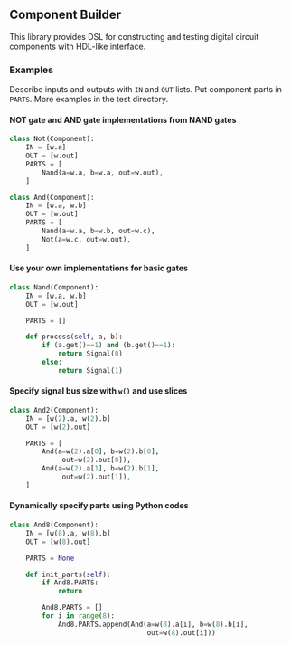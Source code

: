 ## Component Builder

This library provides DSL for constructing and testing digital circuit components with HDL-like interface.

### Examples

Describe inputs and outputs with `IN` and `OUT` lists.  Put component parts in `PARTS`.  More examples in the test directory.

#### NOT gate and AND gate implementations from NAND gates

```python
class Not(Component):
    IN = [w.a]
    OUT = [w.out]
    PARTS = [
        Nand(a=w.a, b=w.a, out=w.out),
    ]

class And(Component):
    IN = [w.a, w.b]
    OUT = [w.out]
    PARTS = [
        Nand(a=w.a, b=w.b, out=w.c),
        Not(a=w.c, out=w.out),
    ]
```

#### Use your own implementations for basic gates
```python
class Nand(Component):
    IN = [w.a, w.b]
    OUT = [w.out]

    PARTS = []

    def process(self, a, b):
        if (a.get()==1) and (b.get()==1):
            return Signal(0)
        else:
            return Signal(1)
```

#### Specify signal bus size with `w()` and use slices

```python
class And2(Component):
    IN = [w(2).a, w(2).b]
    OUT = [w(2).out]

    PARTS = [
        And(a=w(2).a[0], b=w(2).b[0],
             out=w(2).out[0]),
        And(a=w(2).a[1], b=w(2).b[1],
             out=w(2).out[1]),
    ]
```

#### Dynamically specify parts using Python codes

```python
class And8(Component):
    IN = [w(8).a, w(8).b]
    OUT = [w(8).out]

    PARTS = None

    def init_parts(self):
        if And8.PARTS:
            return

        And8.PARTS = []
        for i in range(8):
            And8.PARTS.append(And(a=w(8).a[i], b=w(8).b[i],
                                  out=w(8).out[i]))
```

